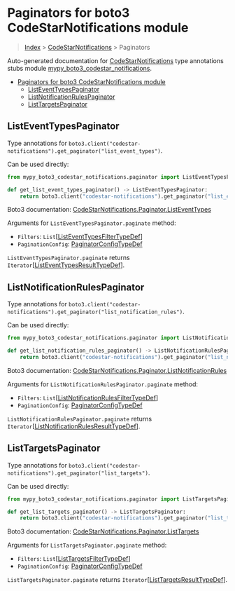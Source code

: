 # Paginators for boto3 CodeStarNotifications module

> [Index](..) > [CodeStarNotifications](.) > Paginators

Auto-generated documentation for
[CodeStarNotifications](https://boto3.amazonaws.com/v1/documentation/api/1.17.71/reference/services/codestar-notifications.html#CodeStarNotifications)
type annotations stubs module
[mypy_boto3_codestar_notifications](https://pypi.org/project/mypy-boto3-codestar-notifications/).

- [Paginators for boto3 CodeStarNotifications module](#paginators-for-boto3-codestarnotifications-module)
  - [ListEventTypesPaginator](#listeventtypespaginator)
  - [ListNotificationRulesPaginator](#listnotificationrulespaginator)
  - [ListTargetsPaginator](#listtargetspaginator)

## ListEventTypesPaginator

Type annotations for
`boto3.client("codestar-notifications").get_paginator("list_event_types")`.

Can be used directly:

```python
from mypy_boto3_codestar_notifications.paginator import ListEventTypesPaginator

def get_list_event_types_paginator() -> ListEventTypesPaginator:
    return boto3.client("codestar-notifications").get_paginator("list_event_types")
```

Boto3 documentation:
[CodeStarNotifications.Paginator.ListEventTypes](https://boto3.amazonaws.com/v1/documentation/api/1.17.71/reference/services/codestar-notifications.html#CodeStarNotifications.Paginator.ListEventTypes)

Arguments for `ListEventTypesPaginator.paginate` method:

- `Filters`:
  `List`\[[ListEventTypesFilterTypeDef](./type_defs.md#listeventtypesfiltertypedef)\]
- `PaginationConfig`:
  [PaginatorConfigTypeDef](./type_defs.md#paginatorconfigtypedef)

`ListEventTypesPaginator.paginate` returns
`Iterator`\[[ListEventTypesResultTypeDef](./type_defs.md#listeventtypesresulttypedef)\].

## ListNotificationRulesPaginator

Type annotations for
`boto3.client("codestar-notifications").get_paginator("list_notification_rules")`.

Can be used directly:

```python
from mypy_boto3_codestar_notifications.paginator import ListNotificationRulesPaginator

def get_list_notification_rules_paginator() -> ListNotificationRulesPaginator:
    return boto3.client("codestar-notifications").get_paginator("list_notification_rules")
```

Boto3 documentation:
[CodeStarNotifications.Paginator.ListNotificationRules](https://boto3.amazonaws.com/v1/documentation/api/1.17.71/reference/services/codestar-notifications.html#CodeStarNotifications.Paginator.ListNotificationRules)

Arguments for `ListNotificationRulesPaginator.paginate` method:

- `Filters`:
  `List`\[[ListNotificationRulesFilterTypeDef](./type_defs.md#listnotificationrulesfiltertypedef)\]
- `PaginationConfig`:
  [PaginatorConfigTypeDef](./type_defs.md#paginatorconfigtypedef)

`ListNotificationRulesPaginator.paginate` returns
`Iterator`\[[ListNotificationRulesResultTypeDef](./type_defs.md#listnotificationrulesresulttypedef)\].

## ListTargetsPaginator

Type annotations for
`boto3.client("codestar-notifications").get_paginator("list_targets")`.

Can be used directly:

```python
from mypy_boto3_codestar_notifications.paginator import ListTargetsPaginator

def get_list_targets_paginator() -> ListTargetsPaginator:
    return boto3.client("codestar-notifications").get_paginator("list_targets")
```

Boto3 documentation:
[CodeStarNotifications.Paginator.ListTargets](https://boto3.amazonaws.com/v1/documentation/api/1.17.71/reference/services/codestar-notifications.html#CodeStarNotifications.Paginator.ListTargets)

Arguments for `ListTargetsPaginator.paginate` method:

- `Filters`:
  `List`\[[ListTargetsFilterTypeDef](./type_defs.md#listtargetsfiltertypedef)\]
- `PaginationConfig`:
  [PaginatorConfigTypeDef](./type_defs.md#paginatorconfigtypedef)

`ListTargetsPaginator.paginate` returns
`Iterator`\[[ListTargetsResultTypeDef](./type_defs.md#listtargetsresulttypedef)\].
